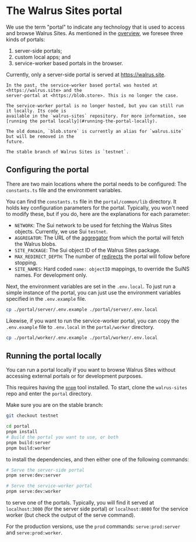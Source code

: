 # The Walrus Sites portal

We use the term "portal" to indicate any technology that is used to access and browse Walrus Sites.
As mentioned in the [overview](./overview.md#the-site-rendering-path), we foresee three kinds of
portals:

1. server-side portals;
1. custom local apps; and
1. service-worker based portals in the browser.

Currently, only a server-side portal is served at <https://walrus.site>.

```admonish note title="Hosting of the service worker"
In the past, the service-worker based portal was hosted at <https://walrus.site> and the
server-portal at <https://blob.store>. This is no longer the case.

The service-worker portal is no longer hosted, but you can still run it locally. Its code is
available in the `walrus-sites` repository. For more information, see
[running the portal locally](#running-the-portal-locally).

The old domain, `blob.store` is currently an alias for `walrus.site` but will be removed in the
future.
```

```admonish danger title="Walrus Sites stable branch"
The stable branch of Walrus Sites is `testnet`.
```

## Configuring the portal

There are two main locations where the portal needs to be configured: The `constants.ts` file and
the environment variables.

You can find the `constants.ts` file in the `portal/common/lib` directory. It holds key
configuration parameters for the portal. Typically, you won't need to modify these, but if you do,
here are the explanations for each parameter:

- `NETWORK`: The Sui network to be used for fetching the Walrus Sites objects. Currently, we
  use Sui `testnet`.
- `AGGREGATOR`: The URL of the [aggregator](../usage/web-api.md) from which the portal will
  fetch the Walrus blobs.
- `SITE_PACKAGE`: The Sui object ID of the Walrus Sites package.
- `MAX_REDIRECT_DEPTH`: The number of [redirects](./redirects.md) the portal will follow
  before stopping.
- `SITE_NAMES`: Hard coded `name: objectID` mappings, to override the SuiNS names. For development
  only.

Next, the environment variables are set in the `.env.local`. To just run a simple instance of the
portal, you can just use the environment variables specified in the `.env.example` file.

```sh
cp ./portal/server/.env.example ./portal/server/.env.local
```

Likewise, if you want to run the service-worker portal, you can copy the `.env.example` file to
`.env.local` in the `portal/worker` directory.

```sh
cp ./portal/worker/.env.example ./portal/worker/.env.local
```

## Running the portal locally

You can run a portal locally if you want to browse Walrus Sites without accessing
external portals or for development purposes.

This requires having the [`pnpm`](https://pnpm.io/) tool installed. To start, clone the
`walrus-sites` repo and enter the `portal` directory.

Make sure you are on the stable branch:

``` sh
git checkout testnet
```

``` sh
cd portal
pnpm install
# Build the portal you want to use, or both
pnpm build:server
pnpm build:worker

```

to install the dependencies, and then either one of the following commands:

``` sh
# Serve the server-side portal
pnpm serve:dev:server

# Serve the service-worker portal
pnpm serve:dev:worker
```

to serve one of the portals. Typically, you will find it served at `localhost:3000` (for the server
side portal) or `localhost:8080` for the service worker (but check the output of the serve
command).

For the production versions, use the `prod` commands: `serve:prod:server` and `serve:prod:worker`.
